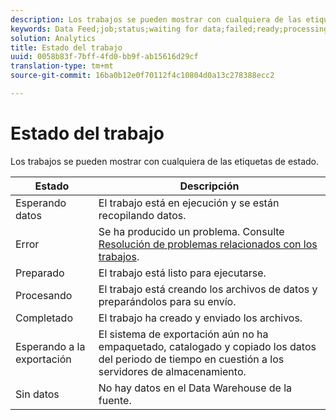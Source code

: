 ```yaml
---
description: Los trabajos se pueden mostrar con cualquiera de las etiquetas de estado.
keywords: Data Feed;job;status;waiting for data;failed;ready;processing;complete;no data
solution: Analytics
title: Estado del trabajo
uuid: 0058b83f-7bff-4fd0-bb9f-ab15616d29cf
translation-type: tm+mt
source-git-commit: 16ba0b12e0f70112f4c10804d0a13c278388ecc2

---
```



# Estado del trabajo

Los trabajos se pueden mostrar con cualquiera de las etiquetas de estado.

| Estado | Descripción |
|---|---|
| Esperando datos | El trabajo está en ejecución y se están recopilando datos. |
| Error | Se ha producido un problema. Consulte [Resolución de problemas relacionados con los trabajos](/help/export/analytics-data-feed/jobs-troubleshooting.md). |
| Preparado | El trabajo está listo para ejecutarse. |
| Procesando | El trabajo está creando los archivos de datos y preparándolos para su envío. |
| Completado | El trabajo ha creado y enviado los archivos. |
| Esperando a la exportación | El sistema de exportación aún no ha empaquetado, catalogado y copiado los datos del periodo de tiempo en cuestión a los servidores de almacenamiento. |
| Sin datos | No hay datos en el Data Warehouse de la fuente. |

